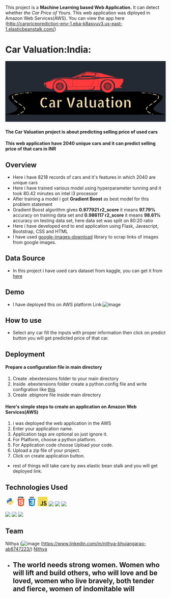 This project  is a **Machine Learning based Web Application.** It can detect whether *the Car Price of Yours*.
This web application was diployed in Amazon Web Services(AWS).
You can view the app here (http://carpriceprediction-env-1.eba-k8asyuv3.us-east-1.elasticbeanstalk.com/)



# Car Valuation:India:
![GIF](static/images/car_valuation.png)

#### The Car Valuation project is about predicting selling price of used cars
#### This web application have 2040 unique cars and it can predict selling price of that cars in INR

## Overview
- Here i have 8218 records of cars and it's features in which 2040 are unique cars
- Here i have trained various model using hyperparameter tunning and it took 80.42 minutes on intel i3 processor
- After training a model i got **Gradient Boost** as best model for this problem statement
- Gradient Boost algorithm gives **0.977921 r2_score** it means **97.79%** accuracy on training data set and **0.986117 r2_score** it means **98.61%** accuracy on testing data set, here data set was split on 80:20 ratio
- Here i have developed end to end application using Flask, Javascript, Bootstrap, CSS and HTML
- I have used [google-images-download](https://pypi.org/project/google_images_download/) library to scrap links of images from google images.

## Data Source
- In this project i have used cars dataset from kaggle, you can get it from [here](https://www.kaggle.com/nehalbirla/vehicle-dataset-from-cardekho?select=Car+details+v3.csv)

## Demo
- I have deployed this on AWS platform
Link:![image](https://user-images.githubusercontent.com/91062741/164026906-5e87364e-34f1-4aef-b34e-8a6ecb66828d.png)


## How to use
- Select any car fill the inputs with proper information then click on predict button you will get predicted price of that car.

## Deployment
#### Prepare a configuration file in main directory
1. Create .ebextensions folder to your main directory
2. Inside .ebextensions folder create a python.config file and write configration like [this](https://github.com/jaysoftic/car-valuation/blob/main/.ebextensions/python.config)
3. Create .ebignore file inside main directory

#### Here's simple steps to create an application on Amazon Web Services(AWS)
1. i was deployed the web application in the AWS
2. Enter your application name.
3. Application tags are optional so just ignore it.
4. For Platform, choose a python platform.
5. For Application code choose Upload your code.
6. Upload a zip file of your project.
7. Click on create application button.

- rest of things will take care by aws elastic bean stalk and you will get deployed link.

## Technologies Used
<code><img height="30" src="https://raw.githubusercontent.com/github/explore/80688e429a7d4ef2fca1e82350fe8e3517d3494d/topics/python/python.png"></code>
<code><img height="30" src="https://raw.githubusercontent.com/github/explore/80688e429a7d4ef2fca1e82350fe8e3517d3494d/topics/html/html.png"></code>
<code><img height="30" src="https://raw.githubusercontent.com/github/explore/80688e429a7d4ef2fca1e82350fe8e3517d3494d/topics/css/css.png"></code>
<code><img height="30" src="https://raw.githubusercontent.com/github/explore/80688e429a7d4ef2fca1e82350fe8e3517d3494d/topics/javascript/javascript.png"></code>
<code><img height="30" src="https://github.com/tomchen/stack-icons/raw/master/logos/bootstrap.svg"></code>
<code><img height="30" src="https://symbols.getvecta.com/stencil_80/56_flask.3a79b5a056.jpg"></code>
<code><img height="30" src="https://d1.awsstatic.com/icons/console_elasticbeanstalk_icon.0f7eb0140e1ef6c718d3f806beb7183d06756901.png"></code>

<code><img height="30" src="https://raw.githubusercontent.com/numpy/numpy/7e7f4adab814b223f7f917369a72757cd28b10cb/branding/icons/numpylogo.svg"></code>
<code><img height="30" src="https://matplotlib.org/_static/logo2.svg"></code>
<code><img height="30" src="https://upload.wikimedia.org/wikipedia/commons/thumb/0/05/Scikit_learn_logo_small.svg/330px-Scikit_learn_logo_small.svg.png"></code>

## Team
 Nithya (![image](https://user-images.githubusercontent.com/91062741/164396101-91a4f045-7b77-4479-9b37-cdec3155a287.png)
 (https://www.linkedin.com/in/nithya-bhujangarao-ab6747223/)
 [Nithya](https://www.linkedin.com/in/nithya-bhujangarao-ab6747223/)


## 
- ## The world needs strong women. Women who will lift and build others, who will love and be loved, women who live bravely, both tender and fierce, women of indomitable will
